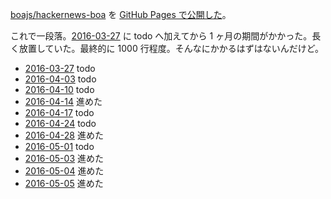 [boajs/hackernews-boa][] を [GitHub Pages で公開した](http://boajs.github.io/hackernews-boa/)。

これで一段落。[2016-03-27][] に todo へ加えてから 1 ヶ月の期間がかかった。長く放置していた。最終的に 1000 行程度。そんなにかかるはずはないんだけど。

- [2016-03-27][] todo
- [2016-04-03][] todo
- [2016-04-10][] todo
- [2016-04-14][] 進めた
- [2016-04-17][] todo
- [2016-04-24][] todo
- [2016-04-28][] 進めた
- [2016-05-01][] todo
- [2016-05-03][] 進めた
- [2016-05-04][] 進めた
- [2016-05-05][] 進めた

[2016-03-27]: http://blog.bouzuya.net/2016/03/27/
[2016-04-03]: http://blog.bouzuya.net/2016/04/03/
[2016-04-10]: http://blog.bouzuya.net/2016/04/10/
[2016-04-14]: http://blog.bouzuya.net/2016/04/14/
[2016-04-17]: http://blog.bouzuya.net/2016/04/17/
[2016-04-24]: http://blog.bouzuya.net/2016/04/24/
[2016-04-28]: http://blog.bouzuya.net/2016/04/28/
[2016-05-01]: http://blog.bouzuya.net/2016/05/01/
[2016-05-03]: http://blog.bouzuya.net/2016/05/03/
[2016-05-04]: http://blog.bouzuya.net/2016/05/04/
[2016-05-05]: http://blog.bouzuya.net/2016/05/05/
[boajs/hackernews-boa]: https://github.com/boajs/hackernews-boa
